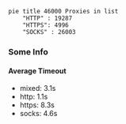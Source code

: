
```mermaid
pie title 46000 Proxies in list
    "HTTP" : 19287
    "HTTPS": 4996
    "SOCKS" : 26003
```

### Some Info
#### Average Timeout

- mixed: 3.1s
- http: 1.1s
- https: 8.3s
- socks: 4.6s